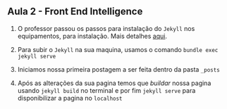 ## Aula 2 - Front End Intelligence

1.  O professor passou os passos para instalação do `Jekyll` nos equipamentos, para instalação. Mais detalhes [aqui](https://jekyllrb.com/).

2.  Para subir o `Jekyll` na sua maquina, usamos o comando `bundle exec jekyll serve`

3.  Iniciamos nossa primeira postagem a ser feita dentro da pasta `_posts`

4.  Após as alterações da sua pagina temos que _buildar_ nossa pagina usando `jekyll build` no terminal e por fim `jekyll serve` para disponibilizar a pagina no `localhost`

